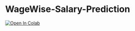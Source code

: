 # WageWise-Salary-Prediction

[![Open In Colab](https://colab.research.google.com/assets/colab-badge.svg)](https://colab.research.google.com/github/samikshakamdi/WageWise-Salary-Prediction/blob/main/WageWise.ipynb)

